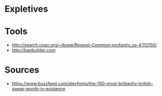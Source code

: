 # Expletives

Tools
====

 - http://search.cpan.org/~tbone/Regexp-Common-profanity_us-4.112150/
 - http://banbuilder.com
 
 


Sources
====

 - https://www.buzzfeed.com/alexfinnis/the-100-most-brilliantly-british-swear-words-in-existence
